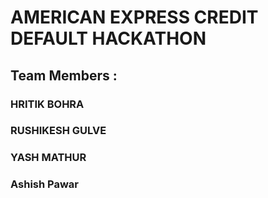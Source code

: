 <h1> AMERICAN EXPRESS CREDIT DEFAULT HACKATHON </h1>

<h2> Team Members : </h2>

<h3> HRITIK BOHRA </h3>
<h3> RUSHIKESH GULVE </h3>
<h3> YASH MATHUR </h3>
<h3> Ashish Pawar </h3>
